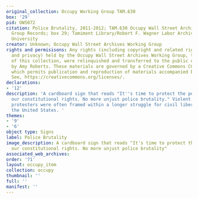 ```yaml
---
original_collection: Occupy Working Group TAM.630
box: '29'
pid: OWS072
citation: Police Brutality, 2011-2012; TAM.630 Occupy Wall Street Archives Working
  Group Records; box 29; Tamiment Library/Robert F. Wagner Labor Archives, New York
  University
creator: Unknown; Occupy Wall Street Archives Working Group
rights and permisisons: Any rights (including copyright and related rights to publicity
  and privacy) held by the Occupy Wall Street Archives Working Group, the creator
  of this collection, were relinquished and transferred to the public domain in 2013
  by Amy Roberts. These materials are governed by a Creative Commons CC0 license,
  which permits publication and reproduction of materials accompanied by full attribution.
  See, https://creativecommons.org/licenses/.
declarations:
- '12'
description: 'A cardboard sign that reads "It''s time to protect the people! Uphold
  our constitutional rights. No more unjust police brutality." Violent attacks on
  protesters were often framed within a longer struggle for civil liberities within
  the United States. '
themes:
- '9'
- '6'
object type: Signs
label: Police Brutality
image_description: A cardboard sign that reads "It's time to protect the people! Uphold
  our constitutional rights. No more unjust police brutality"
associated_web_archives:
order: '71'
layout: occupy_item
collection: occupy
thumbnail: ''
full: ''
manifest: ''
---
```

